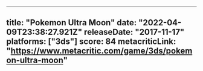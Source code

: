 
---
title: "Pokemon Ultra Moon"
date: "2022-04-09T23:38:27.921Z"
releaseDate: "2017-11-17"
platforms: ["3ds"]
score: 84
metacriticLink: "https://www.metacritic.com/game/3ds/pokemon-ultra-moon"
---
